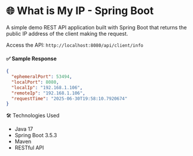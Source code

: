 # 🌐 What is My IP - Spring Boot

A simple demo REST API application built with Spring Boot that returns the public IP address of the client making the request.

Access the API: `http://localhost:8080/api/client/info`

#### ✅ Sample Response
```json
{
  "ephemeralPort": 53494,
  "localPort": 8080,
  "localIp": "192.168.1.106",
  "remoteIp": "192.168.1.106",
  "requestTime": "2025-06-30T19:58:10.7920674"
}
```

🛠️ Technologies Used
- Java 17
- Spring Boot 3.5.3
- Maven
- RESTful API